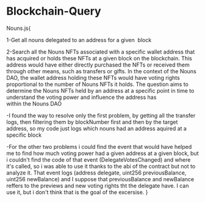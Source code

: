 # Blockchain-Query

Nouns.js{

1-Get all nouns delegated to an address for a given  block

2-Search all the Nouns NFTs associated with a specific wallet address that has acquired or holds these NFTs at a given block on the blockchain. This address would have either directly purchased the NFTs or received them through other means, such as transfers or gifts.
In the context of the Nouns DAO, the wallet address holding these NFTs would have voting rights proportional to the number of Nouns NFTs it holds. The question aims to determine the Nouns NFTs held by an address at a specific point in time to understand the voting power and influence the address has within the Nouns DAO
 

-I found the way to resolve only the first problem, by getting all the transfer logs, then filtering them by blockNumber first and then by the target address, so my code just logs which nouns had an address aquired at a specific block

-For the other two problems i could find the event that would have helped me to find how much voting power had a given address at a given block, but i couldn't find the code of that event (DelegateVotesChanged) and where it's called, so i was able to use it thanks to the abi of the contract but not to analyze it. That event logs (address delegate, uint256 previousBalance, uint256 newBalance) and I suppose that previousBalance and newBalance reffers to the previews and new voting rights tht the delegate have. I can use it, but i don't think that is the goal of the excersise.
}
